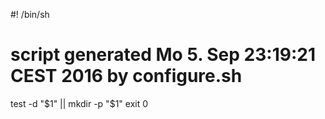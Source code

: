 #! /bin/sh
# script generated Mo 5. Sep 23:19:21 CEST 2016 by configure.sh

test -d "$1" || mkdir -p "$1"
exit 0

